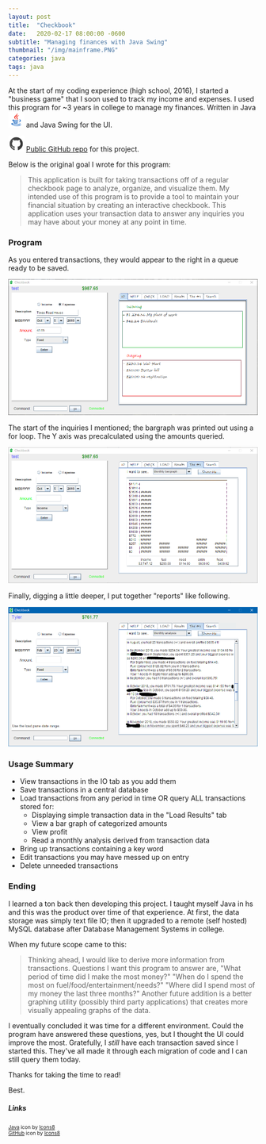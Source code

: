 ```yaml
---
layout: post
title:  "Checkbook"
date:   2020-02-17 08:00:00 -0600
subtitle: "Managing finances with Java Swing"
thumbnail: "/img/mainframe.PNG"
categories: java
tags: java
---
```

At the start of my coding experience (high school, 2016), I started a "business game" that I soon used to track my income and expenses. I used this program for ~3 years in college to manage my finances. Written in Java <img src="/img/java.png" style="width: 32px; height: 32px; display: inline-block;"/> and Java Swing for the UI.

<img src="/img/github.png" style="width: 32px; height: 32px; display: inline-block;"/> [Public GitHub repo](https://github.com/tfreese56/checkbook) for this project.

Below is the original goal I wrote for this program:

> This application is built for taking transactions off of a regular checkbook page to analyze, organize, and visualize them. My intended use of this program is to provide a tool to maintain your financial situation by creating an interactive checkbook. This application uses your transaction data to answer any inquiries you may have about your money at any point in time.

### Program
As you entered transactions, they would appear to the right in a queue ready to be saved.

<img src="/img/mainframe.PNG" alt="main frame"/>

The start of the inquiries I mentioned; the bargraph was printed out using a for loop. The Y axis was precalculated using the amounts queried.

<img src="/img/bargraph.png" alt="bargraph"/>

Finally, digging a little deeper, I put together "reports" like following.

<img src="/img/analysis.PNG" alt="analysis"/>

### Usage Summary
* View transactions in the IO tab as you add them
* Save transactions in a central database
* Load transactions from any period in time OR query ALL transactions stored for:
  * Displaying simple transaction data in the "Load Results" tab
  * View a bar graph of categorized amounts
  * View profit
  * Read a monthly analysis derived from transaction data
* Bring up transactions containing a key word
* Edit transactions you may have messed up on entry
* Delete unneeded transactions 

### Ending
I learned a ton back then developing this project. I taught myself Java in hs and this was the product over time of that experience. At first, the data storage was simply text file IO; then it upgraded to a remote (self hosted) MySQL database after Database Management Systems in college. 

When my future scope came to this:

> Thinking ahead, I would like to derive more information from transactions. Questions I want this program to answer are, "What period of time did I make the most money?" "When do I spend the most on fuel/food/entertainment/needs?" "Where did I spend most of my money the last three months?" Another future addition is a better graphing utility (possibly third party applications) that creates more visually appealing graphs of the data.

I eventually concluded it was time for a different environment. Could the program have answered these questions, yes, but I thought the UI could improve the most. Gratefully, I *still* have each transaction saved since I started this. They've all made it through each migration of code and I can still query them today.

Thanks for taking the time to read!

Best.

##### Links
<div style="font-size: 10px;">
<a target="_blank" href="https://icons8.com/icon/13679/java">Java</a> icon by <a target="_blank" href="https://icons8.com">Icons8</a>
<br/>
<a target="_blank" href="https://icons8.com/icon/AZOZNnY73haj/github">GitHub</a> icon by <a target="_blank" href="https://icons8.com">Icons8</a>
</div>
